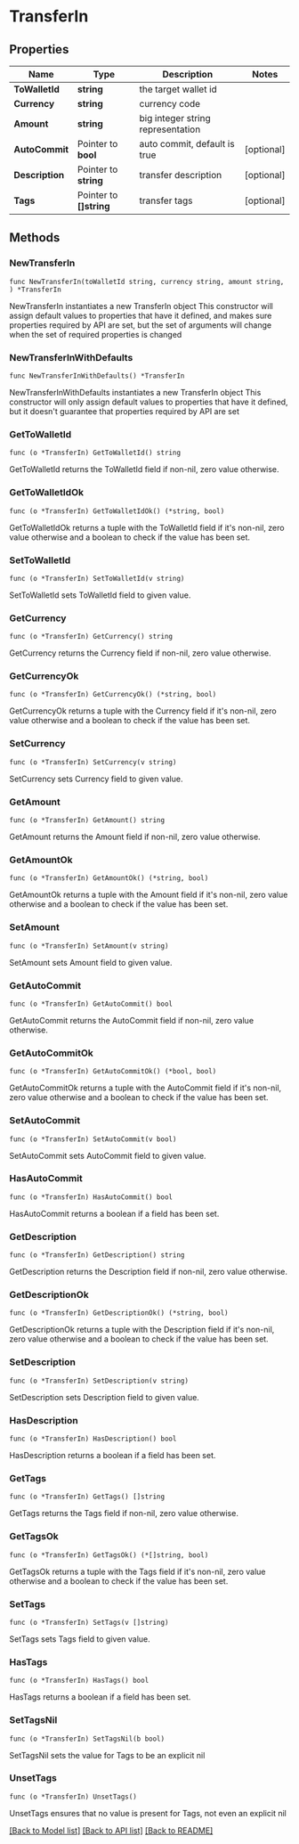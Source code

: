 # TransferIn

## Properties

Name | Type | Description | Notes
------------ | ------------- | ------------- | -------------
**ToWalletId** | **string** | the target wallet id | 
**Currency** | **string** | currency code | 
**Amount** | **string** | big integer string representation | 
**AutoCommit** | Pointer to **bool** | auto commit, default is true | [optional] 
**Description** | Pointer to **string** | transfer description | [optional] 
**Tags** | Pointer to **[]string** | transfer tags | [optional] 

## Methods

### NewTransferIn

`func NewTransferIn(toWalletId string, currency string, amount string, ) *TransferIn`

NewTransferIn instantiates a new TransferIn object
This constructor will assign default values to properties that have it defined,
and makes sure properties required by API are set, but the set of arguments
will change when the set of required properties is changed

### NewTransferInWithDefaults

`func NewTransferInWithDefaults() *TransferIn`

NewTransferInWithDefaults instantiates a new TransferIn object
This constructor will only assign default values to properties that have it defined,
but it doesn't guarantee that properties required by API are set

### GetToWalletId

`func (o *TransferIn) GetToWalletId() string`

GetToWalletId returns the ToWalletId field if non-nil, zero value otherwise.

### GetToWalletIdOk

`func (o *TransferIn) GetToWalletIdOk() (*string, bool)`

GetToWalletIdOk returns a tuple with the ToWalletId field if it's non-nil, zero value otherwise
and a boolean to check if the value has been set.

### SetToWalletId

`func (o *TransferIn) SetToWalletId(v string)`

SetToWalletId sets ToWalletId field to given value.


### GetCurrency

`func (o *TransferIn) GetCurrency() string`

GetCurrency returns the Currency field if non-nil, zero value otherwise.

### GetCurrencyOk

`func (o *TransferIn) GetCurrencyOk() (*string, bool)`

GetCurrencyOk returns a tuple with the Currency field if it's non-nil, zero value otherwise
and a boolean to check if the value has been set.

### SetCurrency

`func (o *TransferIn) SetCurrency(v string)`

SetCurrency sets Currency field to given value.


### GetAmount

`func (o *TransferIn) GetAmount() string`

GetAmount returns the Amount field if non-nil, zero value otherwise.

### GetAmountOk

`func (o *TransferIn) GetAmountOk() (*string, bool)`

GetAmountOk returns a tuple with the Amount field if it's non-nil, zero value otherwise
and a boolean to check if the value has been set.

### SetAmount

`func (o *TransferIn) SetAmount(v string)`

SetAmount sets Amount field to given value.


### GetAutoCommit

`func (o *TransferIn) GetAutoCommit() bool`

GetAutoCommit returns the AutoCommit field if non-nil, zero value otherwise.

### GetAutoCommitOk

`func (o *TransferIn) GetAutoCommitOk() (*bool, bool)`

GetAutoCommitOk returns a tuple with the AutoCommit field if it's non-nil, zero value otherwise
and a boolean to check if the value has been set.

### SetAutoCommit

`func (o *TransferIn) SetAutoCommit(v bool)`

SetAutoCommit sets AutoCommit field to given value.

### HasAutoCommit

`func (o *TransferIn) HasAutoCommit() bool`

HasAutoCommit returns a boolean if a field has been set.

### GetDescription

`func (o *TransferIn) GetDescription() string`

GetDescription returns the Description field if non-nil, zero value otherwise.

### GetDescriptionOk

`func (o *TransferIn) GetDescriptionOk() (*string, bool)`

GetDescriptionOk returns a tuple with the Description field if it's non-nil, zero value otherwise
and a boolean to check if the value has been set.

### SetDescription

`func (o *TransferIn) SetDescription(v string)`

SetDescription sets Description field to given value.

### HasDescription

`func (o *TransferIn) HasDescription() bool`

HasDescription returns a boolean if a field has been set.

### GetTags

`func (o *TransferIn) GetTags() []string`

GetTags returns the Tags field if non-nil, zero value otherwise.

### GetTagsOk

`func (o *TransferIn) GetTagsOk() (*[]string, bool)`

GetTagsOk returns a tuple with the Tags field if it's non-nil, zero value otherwise
and a boolean to check if the value has been set.

### SetTags

`func (o *TransferIn) SetTags(v []string)`

SetTags sets Tags field to given value.

### HasTags

`func (o *TransferIn) HasTags() bool`

HasTags returns a boolean if a field has been set.

### SetTagsNil

`func (o *TransferIn) SetTagsNil(b bool)`

 SetTagsNil sets the value for Tags to be an explicit nil

### UnsetTags
`func (o *TransferIn) UnsetTags()`

UnsetTags ensures that no value is present for Tags, not even an explicit nil

[[Back to Model list]](../README.md#documentation-for-models) [[Back to API list]](../README.md#documentation-for-api-endpoints) [[Back to README]](../README.md)


